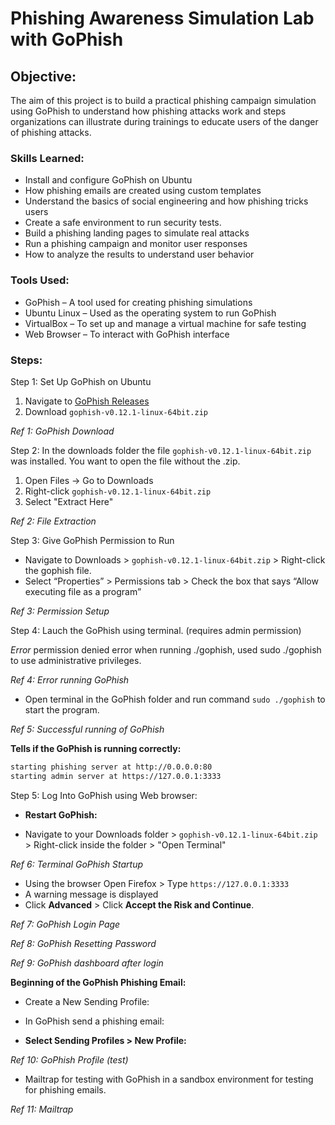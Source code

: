 # Phishing Awareness Simulation Lab with GoPhish

## Objective:
The aim of this project is to build a practical phishing campaign simulation using GoPhish to understand how phishing attacks work and steps organizations can illustrate during trainings to educate users of the danger of phishing attacks.

### Skills Learned:

- Install and configure GoPhish on Ubuntu
- How phishing emails are created using custom templates
- Understand the basics of social engineering and how phishing tricks users
- Create a safe environment to run security tests.
- Build a phishing landing pages to simulate real attacks
- Run a phishing campaign and monitor user responses
- How to analyze the results to understand user behavior

### Tools Used:
- GoPhish – A tool used for creating phishing simulations
- Ubuntu Linux – Used as the operating system to run GoPhish
- VirtualBox – To set up and manage a virtual machine for safe testing
- Web Browser – To interact with GoPhish interface

### Steps:
Step 1: Set Up GoPhish on Ubuntu

1. Navigate to [GoPhish Releases](https://github.com/gophish/gophish/releases)
2. Download `gophish-v0.12.1-linux-64bit.zip`

*Ref 1: GoPhish Download*



Step 2: In the downloads folder the file `gophish-v0.12.1-linux-64bit.zip`  was installed. You want to open the file without the .zip. 

1. Open Files → Go to Downloads
2. Right-click `gophish-v0.12.1-linux-64bit.zip`
3. Select "Extract Here"

*Ref 2: File Extraction*


Step 3: Give GoPhish Permission to Run

- Navigate to Downloads > `gophish-v0.12.1-linux-64bit.zip` > Right-click the gophish file.
- Select “Properties” > Permissions tab > Check the box that says “Allow executing file as a program”

*Ref 3: Permission Setup*


Step 4: Lauch the GoPhish using terminal. (requires admin permission)

*Error* permission denied error when running ./gophish, used sudo ./gophish to use administrative privileges.


*Ref 4: Error running GoPhish*


- Open terminal in the GoPhish folder and run command `sudo ./gophish` to start the program.

 *Ref 5: Successful running of GoPhish*



**Tells if the GoPhish is running correctly:**
```bash
starting phishing server at http://0.0.0.0:80
starting admin server at https://127.0.0.1:3333
```

Step 5: Log Into GoPhish using Web browser:
- **Restart GoPhish:**

- Navigate to your Downloads folder > `gophish-v0.12.1-linux-64bit.zip` > Right-click inside the folder > "Open Terminal"

*Ref 6: Terminal GoPhish Startup*


- Using the browser Open Firefox > Type `https://127.0.0.1:3333`
- A warning message is displayed
- Click **Advanced**  > Click **Accept the Risk and Continue**.

*Ref 7: GoPhish Login Page*


*Ref 8: GoPhish Resetting Password*




*Ref 9: GoPhish dashboard after login*


**Beginning of the GoPhish Phishing Email:**

- Create a New Sending Profile:

- In GoPhish send a phishing email:
- **Select Sending Profiles > New Profile:**

*Ref 10: GoPhish Profile (test)*


- Mailtrap for testing with GoPhish in a sandbox environment for testing for phishing emails.

*Ref 11: Mailtrap*













